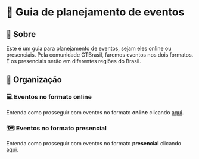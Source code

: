 # 📃 Guia de planejamento de eventos

## 💎 Sobre
Este é um guia para planejamento de eventos, sejam eles online ou presenciais. Pela comunidade GTBrasil, faremos eventos nos dois formatos. E os presenciais serão em diferentes regiões do Brasil.

## 💎 Organização
### 💻 Eventos no formato online
Entenda como prosseguir com eventos no formato **online** clicando [aqui](https://github.com/GTBrasil/Guia-Planejamento-Eventos/blob/main/eventos-online.md).

### 🗺️ Eventos no formato presencial
Entenda como prosseguir com eventos no formato **presencial** clicando [aqui](https://github.com/GTBrasil/Guia-Planejamento-Eventos/blob/main/eventos-presenciais.md).
